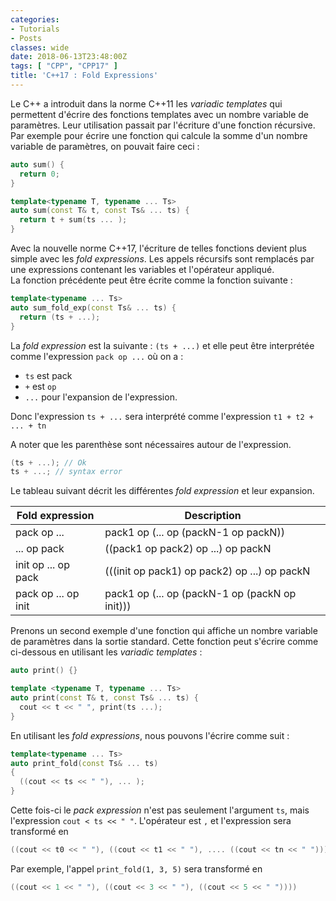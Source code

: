 ```yaml
---
categories:
- Tutorials
- Posts
classes: wide
date: 2018-06-13T23:48:00Z
tags: [ "CPP", "CPP17" ]
title: 'C++17 : Fold Expressions'
---
```


Le C++ a introduit dans la norme C++11 les *variadic templates* qui permettent
d'écrire des fonctions templates avec un nombre variable de paramètres. Leur
utilisation passait par l'écriture d'une fonction récursive. Par exemple pour
écrire une fonction qui calcule la somme d'un nombre variable de paramètres,
on pouvait faire ceci :

```cpp
auto sum() {
  return 0;
}

template<typename T, typename ... Ts>
auto sum(const T& t, const Ts& ... ts) {
  return t + sum(ts ... );
}
```

Avec la nouvelle norme C++17, l'écriture de telles fonctions devient plus
simple avec les *fold expressions*. Les appels récursifs sont remplacés
par une expressions contenant les variables et l'opérateur appliqué.  
La fonction précédente peut être écrite comme la fonction suivante :

```cpp
template<typename ... Ts>
auto sum_fold_exp(const Ts& ... ts) {
  return (ts + ...);
}
```

La *fold expression* est la suivante : `(ts + ...)` et elle peut être
interprétée comme l'expression `pack op ...` où on a :
- `ts` est pack
- `+` est `op`
- `...` pour l'expansion de l'expression.

Donc l'expression `ts + ...` sera interprété comme l'expression
`t1 + t2 + ... + tn`

A noter que les parenthèse sont nécessaires autour de l'expression.

```cpp
(ts + ...); // Ok
ts + ...; // syntax error
```


Le tableau suivant décrit les différentes *fold expression* et leur expansion.

| Fold expression        | Description                                     |
|------------------------|-------------------------------------------------|
| pack op ...            | pack1 op (... op (packN-1 op packN))            |
| ... op pack            | ((pack1 op pack2) op ...) op packN              |
| init op ... op pack    | (((init op pack1) op pack2) op ...) op packN    |
| pack op ... op init    | pack1 op (... op (packN-1 op (packN op init)))  |

Prenons un second exemple d'une fonction qui affiche un nombre variable de
paramètres dans la sortie standard. Cette fonction peut s'écrire comme
ci-dessous en utilisant les *variadic templates* :

```cpp
auto print() {}

template <typename T, typename ... Ts>
auto print(const T& t, const Ts& ... ts) {
  cout << t << " ", print(ts ...);
}
```

En utilisant les *fold expressions*, nous pouvons l'écrire comme suit :
```cpp
template<typename ... Ts>
auto print_fold(const Ts& ... ts)
{
  ((cout << ts << " "), ... );
}
```

Cette fois-ci le *pack expression* n'est pas seulement l'argument `ts`, mais
l'expression `cout < ts << " "`. L'opérateur est `,` et l'expression sera
transformé en
```cpp
((cout << t0 << " "), ((cout << t1 << " "), .... ((cout << tn << " "))))
```

Par exemple, l'appel `print_fold(1, 3, 5)` sera transformé en
```cpp
((cout << 1 << " "), ((cout << 3 << " "), ((cout << 5 << " "))))
```
